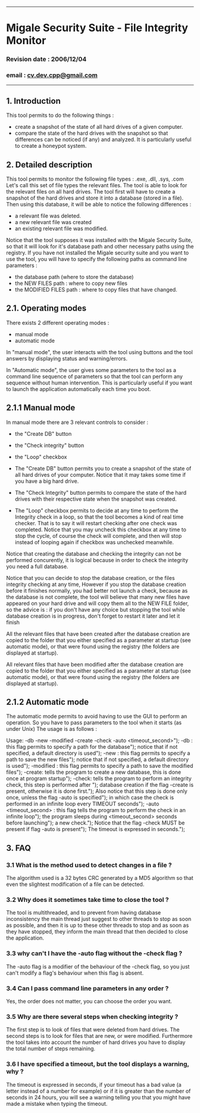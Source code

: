 ____
# Migale Security Suite - File Integrity Monitor
### Revision date : 2006/12/04
### email         : cv.dev.cpp@gmail.com
____

## __1. Introduction__

This tool permits to do the following things :
- create a snapshot of the state of all hard drives of a given computer.
- compare the state of the hard drives with the snapshot so that 
  differences can be noticed (if any) and analyzed.
It is particularly useful to create a honeypot system.

## __2. Detailed description__

This tool permits to monitor the following file types :
.exe, .dll, .sys, .com
Let's call this set of file types the relevant files.
The tool is able to look for the relevant files on all hard drives.
The tool first will have to create a snapshot of the hard drives and
store it into a database (stored in a file).
Then using this database, it will be able to notice 
the following differences :
- a relevant file was deleted.
- a new relevant file was created
- an existing relevant file was modified.

Notice that the tool supposes it was installed with the Migale Security
Suite, so that it will look for it's database path and other necessary 
paths using the registry.
If you have not installed the Migale security suite and you want to use
the tool, you will have to specify the following paths as command line
parameters :
- the database path (where to store the database)
- the NEW FILES path : where to copy new files
- the MODIFIED FILES path : where to copy files that have changed.

## __2.1. Operating modes__

There exists 2 different operating modes :
- manual mode
- automatic mode

In "manual mode", the user interacts with the tool using buttons and the 
tool answers by displaying status and warning/errors.

In "Automatic mode", the user gives some parameters to the tool as a
command line sequence of parameters so that the tool can perform any
sequence without human intervention. This is particularly useful if
you want to launch the application automatically each time you boot.

## __2.1.1 Manual mode__

In manual mode there are 3 relevant controls to consider :
- the "Create DB" button
- the "Check integrity" button
- the "Loop" checkbox

- The "Create DB" button permits you to create a snapshot of the state 
  of all hard drives of your computer. Notice that it may takes some time
  if you have a big hard drive.

- The "Check Integrity" button permits to compare the state of the hard
  drives with their respective state when the snapshot was created.

- The "Loop" checkbox permits to decide at any time to perform the 
  Integrity check in a loop, so that the tool becomes a kind of real
  time checker. That is to say it will restart checking after one
  check was completed. Notice that you may uncheck this checkbox at
  any time to stop the cycle, of course the check will complete, and then
  will stop instead of looping again if checkbox was unchecked meanwhile.

Notice that creating the database and checking the integrity can not
be performed concurently, it is logical because in order to check the
integrity you need a full database.

Notice that you can decide to stop the database creation, or the files
integrity checking at any time, However if you stop the database creation
before it finishes normally, you had better not launch a check, because
as the database is not complete, the tool will believe that many new files 
have appeared on your hard drive and will copy them all to the NEW FILE
folder, so the advice is : if you don't have any choice but stopping the
tool while database creation is in progress, don't forget to restart it 
later and let it finish

All the relevant files that have been created after the database creation
are copied to the folder that you either specified as a parameter at
startup (see automatic mode), or that were found using the registry
(the folders are displayed at startup).

All relevant files that have been modified after the database creation
are copied to the folder that you either specified as a parameter at
startup (see automatic mode), or that were found using the registry
(the folders are displayed at startup).


## __2.1.2 Automatic mode__

The automatic mode permits to avoid having to use the GUI to perform
an operation.
So you have to pass parameters to the tool when it starts (as under Unix)
The usage is as follows :

Usage: -db <path> -new <path> -modified <path> -create -check -auto <timeout_second>");
-db <path> : this flag permits to specify a path for the database");
             notice that if not specified, a default directory is used");
-new <path> : this flag permits to specify a path to save the new files");
              notice that if not specified, a default directory is used");
-modified <path>: this flag permits to specify a path to save the modified files");
-create: tells the program to create a new database, this is done once at program startup");
-check: tells the program to perform an integrity check, this step is performed after ");
        database creation if the flag -create is present, otherwise it is done first.");
        Also notice that this step is done only once, unless the flag -auto is specified");
		  in which case the check is performed in an infinite loop every TIMEOUT seconds");
-auto <timeout_second> : this flag tells the program to perform the check in an infinite loop");
                         the program sleeps during <timeout_second> seconds before launching");
                         a new check.");
                         Notice that the flag -check MUST be present if flag -auto is present");
                         The timeout is expressed in seconds.");


## __3. FAQ__

### __3.1 What is the method used to detect changes in a file ?__

The algorithm used is a 32 bytes CRC generated by a MD5 algorithm so that
even the slightest modification of a file can be detected.

### __3.2 Why does it sometimes take time to close the tool ?__

The tool is multithreaded, and to prevent from having database 
inconsistency the main thread just suggest to other threads to stop
as soon as possible, and then it is up to these other threads to stop
and as soon as they have stopped, they inform the main thread that then
decided to close the application.

### __3.3 why can't I have the -auto flag without the -check flag ?__

The -auto flag is a modifier of the behaviour of the -check flag, so 
you just can't modify a flag's behaviour when this flag is absent.

### __3.4 Can I pass command line parameters in any order ?__

Yes, the order does not matter, you can choose the order you want.

### __3.5 Why are there several steps when checking integrity ?__

The first step is to look of files that were deleted from hard drives.
The second steps is to look for files that are new, or were modified.
Furthermore the tool takes into account the number of hard drives you 
have to display the total number of steps remaining.

### __3.6 I have specified a timeout, but the tool displays a warning, why ?__

The timeout is expressed in seconds, if your timeout has a bad value 
(a letter instead of a number for example) or if it is greater than the
number of seconds in 24 hours, you will see a warning telling you that 
you might have made a mistake when typing the timeout.
